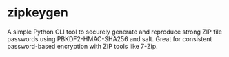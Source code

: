 # zipkeygen
A simple Python CLI tool to securely generate and reproduce strong ZIP file passwords using PBKDF2-HMAC-SHA256 and salt. Great for consistent password-based encryption with ZIP tools like 7-Zip.
